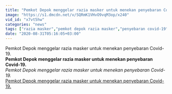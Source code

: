 ```yaml
---
title: "Pemkot Depok menggelar razia masker untuk menekan penyebaran Covid-19."
image: "https://s1.dmcdn.net/v/SQRmK1VHvO9vqM3op/x240"
vid_id: "x7vt5hw"
categories: "news"
tags: ["razia masker","pemkot depok razia masker","penyebaran covid-19"]
date: "2020-08-31T05:16:05+03:00"
---
```

Pemkot Depok menggelar razia masker untuk menekan penyebaran Covid-19.<br><b>Pemkot Depok menggelar razia masker untuk menekan penyebaran Covid-19.</b><br> <i>Pemkot Depok menggelar razia masker untuk menekan penyebaran Covid-19.</i><br> <u>Pemkot Depok menggelar razia masker untuk menekan penyebaran Covid-19.</u>
